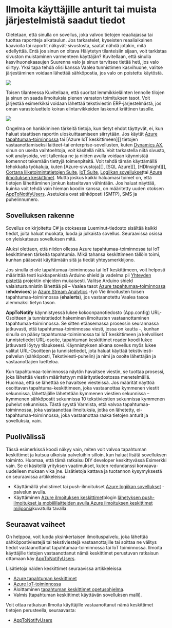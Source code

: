 <properties 
   pageTitle="Ilmoita käyttäjille anturit tai muista järjestelmistä saadut tiedot | Microsoft Azure"
   description="Tässä artikkelissa käsitellään Ilmoita käyttäjille tunnistimen tietojen tapahtuman keskittimet avulla."
   services="event-hubs"
   documentationCenter="na"
   authors="spyrossak"
   manager="timlt"
   editor="" />
<tags 
   ms.service="event-hubs"
   ms.devlang="na"
   ms.topic="article"
   ms.tgt_pltfrm="na"
   ms.workload="na"
   ms.date="08/25/2016"
   ms.author="spyros;sethm" />

# <a name="notify-users-of-data-received-from-sensors-or-other-systems"></a>Ilmoita käyttäjille anturit tai muista järjestelmistä saadut tiedot

Oletetaan, että sinulla on sovellus, joka valvoo tietojen reaaliajassa tai tuottaa raportteja aikataulun. Jos tarkastelet, kyseisten reaaliaikainen kaavioita tai raportit näkyvät-sivustosta, saatat nähdä jotakin, mitä edellyttää. Entä jos sinun on oltava Hälytetyn tilanteisiin sijaan, voit tarkistaa sivuston muistaminen varmenteen käyttäjän? Kuvitellaan, että sinulla kasvihuonekaasujen Suurenna valo ja sinun tarvitsee tietää heti, jos valo siirtyy. Yksi tapa tehdä olisi kanssa Vaalea tunnistimen kasvihuone, valitse järjestäminen voidaan lähettää sähköpostia, jos valo on poistettu käytöstä.

![][1]

Toisen tilanteessa Kuvitellaan, että suoritat lemmikkieläinten lennolle tilojen ja sinun on saada ilmoituksia pienen varaston toimituksen tasot. Voit järjestää esimerkiksi voidaan lähettää tekstiviestin ERP-järjestelmästä, jos oman varastoluettelo koiran elintarvikkeiden laskenut kriittinen tasolle. 

![][2]

Ongelma on hankkiminen tärkeitä tietoja, kun tietyt ehdot täyttyvät, ei, kun haluat staattisen raportin uloskuittaamiseen siirrytään. Jos käytät [Azure tapahtumaa-toiminnossa][] tai [Azure IoT keskittimeen][] tietojen vastaanottamiseksi laitteet-tai enterprise-sovellusten, kuten [Dynamics AX][], sinun on useita vaihtoehtoja, voit käsitellä niitä. Voit tarkastella niitä sivusto, voit analysoida, voit tallentaa ne ja niiden avulla voidaan käynnistää komennot tekemään tiettyjä toimenpiteitä. Voit tehdä tämän käyttämällä tehokkaita työkaluja, kuten [Azure-sivustoja][], [SQL Azure][], [HDInsight][], [Cortana liiketoimintatietojen Suite][], [IoT Suite][], [Logiikan sovellukset][]tai [Azure ilmoituksen keskittimet][]. Mutta joskus kaikki haluamasi toimet on, että tietojen lähettäminen jonkun katseltavan vähintään. Jos haluat näyttää, kuinka voit tehdä vain hieman koodin kanssa, on määritetty uuden otoksen [AppToNotifyUsers][]. Asetuksia ovat sähköposti (SMTP), SMS ja puhelinnumero.

## <a name="application-structure"></a>Sovelluksen rakenne

Sovellus on kirjoitettu C# ja otoksessa Lueminut-tiedosto sisältää kaikki tiedot, joita haluat muokata, luoda ja julkaista sovellus. Seuraavissa osissa on yleiskatsaus sovelluksen mitä.

Aluksi olettaen, että niiden ollessa Azure tapahtumaa-toiminnossa tai IoT keskittimeen tärkeitä tapahtumia. Mikä tahansa keskittimeen tällöin toimi, kunhan pääsevät käyttämään sitä ja tiedät yhteysmerkkijono.

Jos sinulla ei ole tapahtumaa-toiminnossa tai IoT keskittimeen, voit helposti määrittää testi kukkapenkistä Arduino shield ja vadelma pii [Yhteyden pistettä](https://github.com/Azure/connectthedots) projektin ohjeiden mukaisesti. Valitse Arduino shield valaistustunnistin lähettää pii – Vaalea tasot [Azure tapahtumaa-toiminnossa][] (**ehdevices**) ja [Azure Stream Analytics](https://azure.microsoft.com/services/stream-analytics/) -työ Vie ilmoitusten toisen tapahtumaa-toiminnossa (**ehalerts**), jos vastaanotettu Vaalea tasoa alemmaksi tietyn tason.

**AppToNotify** käynnistyessä lukee kokoonpanotiedosto (App.config) URL-Osoitteen ja tunnistetiedot hakeminen ilmoitusten vastaanottaminen tapahtumaa-toiminnossa. Se sitten etäasemassa prosessin seurannassa jatkuvasti, että tapahtumaa-toiminnossa viesti, jossa on kautta –, kunhan sinulla on pääsy tapahtumaa-toiminnossa tai IoT keskittimeen ja kelvolliset tunnistetiedot URL-osoite, tapahtuman keskittimet reader koodi lukee jatkuvasti löytyy tilaukseesi. Käynnistyksen aikana sovellus myös lukee valitut URL-Osoitteen ja tunnistetiedot, jota haluat käyttää tekstiviesti-palvelun (sähköposti, Tekstiviesti-puhelin) ja nimi ja osoite lähettäjän ja vastaanottajien luetteloa.

Kun tapahtumaa-toiminnossa näytön havaitsee viestin, se tuottaa prosessi, joka lähettää viestin määritettyyn määritystiedostossa menetelmällä. Huomaa, että se lähettää se havaitsee viesteissä. Jos määrität näyttöä osoittavan tapahtuma-keskittimeen, joka vastaanottaa kymmenen viestit sekunnissa, lähettäjälle lähetetään kymmenen viestien sekunnissa – kymmenen sähköpostit sekunnissa 10 tekstiviestien sekunnissa kymmenen puhelut sekunnissa. Tästä syystä Varmista, että valvoa tapahtumaa-toiminnossa, joka vastaanottaa ilmoituksia, jotka on lähetetty, ei-tapahtumaa-toiminnossa, joka vastaanottaa raaka tietojen anturit ja sovelluksia, vain.

## <a name="applicability"></a>Puolivälissä

Tässä esimerkissä koodi näkyy vain, miten voit valvoa tapahtuman keskittimet ja kutsua ulkoisia palveluihin silloin, kun haluat lisätä sovelluksen toiminto. Huomaa, että tämä ratkaisu DIY developer keskittyvässä Esimerkki vain. Se ei käsitellä yrityksen vaatimukset, kuten redundanssi korvaava-uudelleen mukaan vika jne. Lisätietoja kattava ja tuotannon kysymyksestä on seuraavissa artikkeleissa:

- Käyttämällä yhdistimet tai push-ilmoitukset [Azure logiikan sovellukset](../app-service-logic/app-service-logic-connectors-list.md) -palvelun avulla.
- Käyttäminen [Azure ilmoituksen keskittimet](https://msdn.microsoft.com/library/azure/jj927170.aspx)blogin [lähetyksen push-ilmoitukset ja mobiililaitteiden avulla Azure ilmoituksen keskittimet miljoonia](http://weblogs.asp.net/scottgu/broadcast-push-notifications-to-millions-of-mobile-devices-using-windows-azure-notification-hubs)kuvatulla tavalla. 

## <a name="next-steps"></a>Seuraavat vaiheet

On helppoa, voit luoda yksinkertaisen ilmoituspalvelu, joka lähettää sähköpostiviestejä tai tekstiviestejä vastaanottajille tai soittaa ne välitys tiedot vastaanottanut tapahtumaa-toiminnossa tai IoT toiminnossa. Ilmoita käyttäjille tietojen vastaanottanut nämä keskittimet perustuvan ratkaisun ottamaan käy [AppToNotifyUsers][].

Lisätietoja näiden keskittimet seuraavissa artikkeleissa:

- [Azure tapahtuman keskittimet]
- [Azure IoT-toiminnossa]
- Aloittaminen [tapahtuman keskittimet opetusohjelma].
- Valmis [tapahtuman keskittimet käyttävän sovelluksen malli].

Voit ottaa ratkaisun Ilmoita käyttäjille vastaanottanut nämä keskittimet tietojen perusteella, seuraavasta:

- [AppToNotifyUsers][]

[Tapahtuman keskittimet opetusohjelma]: event-hubs-csharp-ephcs-getstarted.md
[Azure IoT-toiminnossa]: https://azure.microsoft.com/services/iot-hub/
[Azure tapahtuman keskittimet]: https://azure.microsoft.com/services/event-hubs/
[Azure tapahtumaa-toiminnossa]: https://azure.microsoft.com/services/event-hubs/
[Tapahtuman keskittimet käyttävä malli-sovellus]: https://code.msdn.microsoft.com/Service-Bus-Event-Hub-286fd097
[AppToNotifyUsers]: https://github.com/Azure-Samples/event-hubs-dotnet-user-notifications
[Dynamics AX]: http://www.microsoft.com/dynamics/erp-ax-overview.aspx
[Azure sivustot]: https://azure.microsoft.com/services/app-service/web/
[SQL Azure-tietokannassa]: https://azure.microsoft.com/services/sql-database/
[Hdinsightiin]: https://azure.microsoft.com/services/hdinsight/
[Cortana liiketoimintatietojen Suite]: http://www.microsoft.com/server-cloud/cortana-analytics-suite/Overview.aspx?WT.srch=1&WT.mc_ID=SEM_lLFwOJm3&bknode=BlueKai
[IoT Suite]: https://azure.microsoft.com/solutions/iot-suite/
[Logiikan sovellukset]: https://azure.microsoft.com/services/app-service/logic/
[Azure ilmoituksen keskittimet]: https://azure.microsoft.com/services/notification-hubs/
[Azure Stream Analytics]: https://azure.microsoft.com/services/stream-analytics/
 
[1]: ./media/event-hubs-sensors-notify-users/event-hubs-sensor-alert.png
[2]: ./media/event-hubs-sensors-notify-users/event-hubs-erp-alert.png